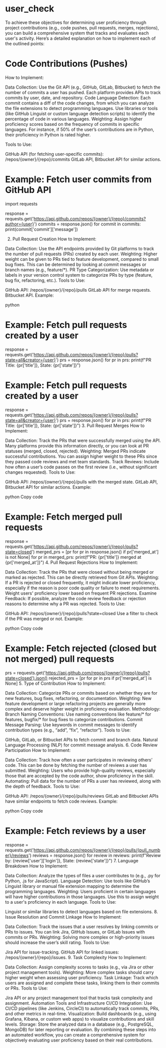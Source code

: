 # user_check


To achieve these objectives for determining user proficiency through project contributions (e.g., code pushes, pull requests, merges, rejections), you can build a comprehensive system that tracks and evaluates each user's activity. Here’s a detailed explanation on how to implement each of the outlined points:

# Code Contributions (Pushes)
How to Implement:

Data Collection: Use the Git API (e.g., GitHub, GitLab, Bitbucket) to fetch the number of commits a user has pushed. Each platform provides APIs to track commits by user, date, and repository.
Code Language Detection:
Each commit contains a diff of the code changes, from which you can analyze the file extensions to detect programming languages.
Use libraries or tools (like GitHub Linguist or custom language detection scripts) to identify the percentage of code in various languages.
Weighting: Assign higher proficiency scores based on the frequency of commits in specific languages. For instance, if 50% of the user’s contributions are in Python, their proficiency in Python is rated higher.

Tools to Use:

GitHub API (for fetching user-specific commits): /repos/{owner}/{repo}/commits
GitLab API, Bitbucket API for similar actions.

# Example: Fetch user commits from GitHub API
import requests

response = requests.get('https://api.github.com/repos/{owner}/{repo}/commits?author={user}')
commits = response.json()
for commit in commits:
    print(commit['commit']['message'])


2. Pull Request Creation
How to Implement:

Data Collection: Use the API endpoints provided by Git platforms to track the number of pull requests (PRs) created by each user.
Weighting: Higher weight can be given to PRs tied to feature development, compared to small bug fixes. This can be determined by looking at commit messages or branch names (e.g., feature/*).
PR Type Categorization: Use metadata or labels in your version control system to categorize PRs by type (feature, bug fix, refactoring, etc.).
Tools to Use:

GitHub API: /repos/{owner}/{repo}/pulls
GitLab API for merge requests.
Bitbucket API.
Example:

python
# Example: Fetch pull requests created by a user
response = requests.get('https://api.github.com/repos/{owner}/{repo}/pulls?state=all&creator={user}')
prs = response.json()
for pr in prs:
    print(f"PR Title: {pr['title']}, State: {pr['state']}")


# Example: Fetch pull requests created by a user
response = requests.get('https://api.github.com/repos/{owner}/{repo}/pulls?state=all&creator={user}')
prs = response.json()
for pr in prs:
    print(f"PR Title: {pr['title']}, State: {pr['state']}")
3. Pull Request Merges
How to Implement:

Data Collection: Track the PRs that were successfully merged using the API. Many platforms provide this information directly, or you can look at PR statuses (merged, closed, rejected).
Weighting: Merged PRs indicate successful contributions. You can assign higher weight to these PRs since they passed code reviews and met team standards.
Track Reviews: Include how often a user’s code passes on the first review (i.e., without significant changes requested).
Tools to Use:

GitHub API: /repos/{owner}/{repo}/pulls with the merged state.
GitLab API, Bitbucket API for similar actions.
Example:

python
Copy code
# Example: Fetch merged pull requests
response = requests.get('https://api.github.com/repos/{owner}/{repo}/pulls?state=closed')
merged_prs = [pr for pr in response.json() if pr['merged_at'] is not None]
for pr in merged_prs:
    print(f"PR: {pr['title']} merged at {pr['merged_at']}")
4. Pull Request Rejections
How to Implement:

Data Collection: Track the PRs that were closed without being merged or marked as rejected. This can be directly retrieved from Git APIs.
Weighting: If a PR is rejected or closed frequently, it might indicate lower proficiency, especially if the reason is poor code quality or failure to meet requirements. Weight users' proficiency lower based on frequent PR rejections.
Examine Feedback: If possible, analyze the code review feedback or rejection reasons to determine why a PR was rejected.
Tools to Use:

GitHub API: /repos/{owner}/{repo}/pulls?state=closed
Use a filter to check if the PR was merged or not.
Example:

python
Copy code
# Example: Fetch rejected (closed but not merged) pull requests
prs = requests.get('https://api.github.com/repos/{owner}/{repo}/pulls?state=closed').json()
rejected_prs = [pr for pr in prs if pr['merged_at'] is None]
5. Type of Contribution
How to Implement:

Data Collection: Categorize PRs or commits based on whether they are for new features, bug fixes, refactoring, or documentation.
Weighting: New feature development or large refactoring projects are generally more complex and deserve higher weight in proficiency evaluation.
Methodology:
Branch Naming Conventions: Use naming conventions like feature/* for features, bugfix/* for bug fixes to categorize contributions.
Commit Message Parsing: Use keywords in commit messages to identify contribution types (e.g., “add”, “fix”, “refactor”).
Tools to Use:

GitHub, GitLab, or Bitbucket APIs to fetch commit and branch data.
Natural Language Processing (NLP) for commit message analysis.
6. Code Review Participation
How to Implement:

Data Collection: Track how often a user participates in reviewing others’ code. This can be done by fetching the number of reviews a user has submitted.
Weighting: Users who provide high-quality reviews, especially those that are accepted by the code author, show proficiency in the skill.
Automating: Pull data for the number of PRs a user has reviewed, along with the depth of feedback.
Tools to Use:

GitHub API: /repos/{owner}/{repo}/pulls/reviews
GitLab and Bitbucket APIs have similar endpoints to fetch code reviews.
Example:

python
Copy code
# Example: Fetch reviews by a user
response = requests.get('https://api.github.com/repos/{owner}/{repo}/pulls/{pull_number}/reviews')
reviews = response.json()
for review in reviews:
    print(f"Review by: {review['user']['login']}, State: {review['state']}")
7. Language Breakdown
How to Implement:

Data Collection: Analyze the types of files a user contributes to (e.g., .py for Python, .js for JavaScript).
Language Detection: Use tools like GitHub’s Linguist library or manual file extension mapping to determine the programming languages.
Weighting: Users proficient in certain languages will have higher contributions in those languages. Use this to assign weight to a user's proficiency in each language.
Tools to Use:

Linguist or similar libraries to detect languages based on file extensions.
8. Issue Resolution and Commit Linkage
How to Implement:

Data Collection: Track the issues that a user resolves by linking commits or PRs to issues. You can link Jira, GitHub Issues, or GitLab Issues with commits or PRs.
Weighting: Solving more complex or high-priority issues should increase the user’s skill rating.
Tools to Use:

Jira API for issue-tracking.
GitHub API for linked issues: /repos/{owner}/{repo}/issues.
9. Task Complexity
How to Implement:

Data Collection: Assign complexity scores to tasks (e.g., via Jira or other project management tools).
Weighting: More complex tasks should carry higher weight when assessing user proficiency.
Task Linkage: Track which users are assigned and complete these tasks, linking them to their commits or PRs.
Tools to Use:

Jira API or any project management tool that tracks task complexity and assignment.
Automation Tools and Infrastructure
CI/CD Integration: Use CI/CD pipelines (like Jenkins, CircleCI) to automatically track commits, PRs, and other metrics in real-time.
Visualization: Build dashboards (e.g., using Grafana, Kibana, or custom web apps) to visualize contributions and skill levels.
Storage: Store the analyzed data in a database (e.g., PostgreSQL, MongoDB) for later reporting or evaluation.
By combining these steps into an automated workflow, you can create a comprehensive system for objectively evaluating user proficiency based on their real contributions.








